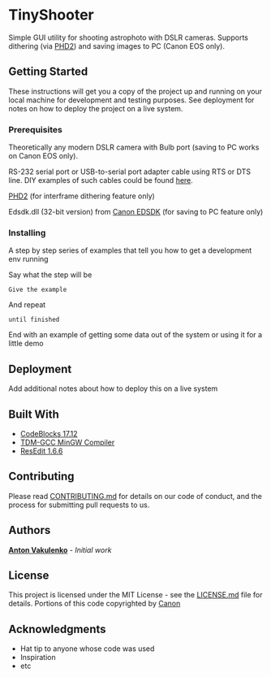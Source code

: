 # TinyShooter

Simple GUI utility for shooting astrophoto with DSLR cameras. Supports dithering (via [PHD2](https://openphdguiding.org/)) and saving images to PC (Canon EOS only). 

## Getting Started

These instructions will get you a copy of the project up and running on your local machine for development and testing purposes. See deployment for notes on how to deploy the project on a live system.

### Prerequisites

Theoretically any modern DSLR camera with Bulb port (saving to PC works on Canon EOS only). 

RS-232 serial port or USB-to-serial port adapter cable using RTS or DTS line. DIY examples of such cables could be found [here](http://www.beskeen.com/projects/dslr_serial/dslr_serial.shtml).

[PHD2](https://openphdguiding.org/) (for interframe dithering feature only)

Edsdk.dll (32-bit version) from [Canon EDSDK](https://www.didp.canon-europa.com/) (for saving to PC feature only)

### Installing

A step by step series of examples that tell you how to get a development env running

Say what the step will be

```
Give the example
```

And repeat

```
until finished
```

End with an example of getting some data out of the system or using it for a little demo

## Deployment

Add additional notes about how to deploy this on a live system

## Built With

* [CodeBlocks 17.12](http://www.codeblocks.org/)
* [TDM-GCC MinGW Compiler](http://tdm-gcc.tdragon.net/)
* [ResEdit 1.6.6](http://www.resedit.net/)

## Contributing

Please read [CONTRIBUTING.md](https://gist.github.com/PurpleBooth/b24679402957c63ec426) for details on our code of conduct, and the process for submitting pull requests to us.

## Authors

[**Anton Vakulenko**](https://github.com/anton-vakulenko) - *Initial work*

## License

This project is licensed under the MIT License - see the [LICENSE.md](LICENSE.md) file for details. Portions of this code copyrighted by [Canon](https://www.didp.canon-europa.com/developer/didp/didp_cfg.nsf/webpages/Terms+and+Conditions)

## Acknowledgments

* Hat tip to anyone whose code was used
* Inspiration
* etc

